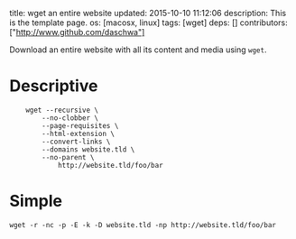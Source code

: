 title: wget an entire website
updated: 2015-10-10 11:12:06
description: This is the template page.
os: [macosx, linux]
tags: [wget]
deps: []
contributors: ["http://www.github.com/daschwa"] 

Download an entire website with all its content and media using `wget`.

# Descriptive
```
    wget --recursive \
        --no-clobber \
        --page-requisites \
        --html-extension \
        --convert-links \
        --domains website.tld \
        --no-parent \
        	http://website.tld/foo/bar
```

# Simple
```
wget -r -nc -p -E -k -D website.tld -np http://website.tld/foo/bar
```
